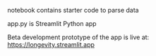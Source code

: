 notebook contains starter code to parse data

app.py is Streamlit Python app

Beta development prototype of the app is live at: 
https://longevity.streamlit.app
